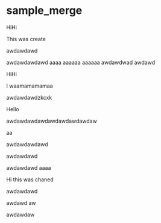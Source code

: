 # sample_merge



HiHi

This was create



awdawdawd



awdawdawdawd
aaaa
aaaaaa
aaaaaa
awdawdwad
awdawd

HiHi


I waamamamamaa



awdawdawdzkcxk


Hello



awdawdawdawdawdawdawdawdaw



aa

awdawdawdawd

awdawdawd


awdawdawd
aaaa


Hi this was chaned


awdawdawd

awdawd
aw



awdawdaw
